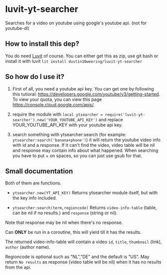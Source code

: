 # luvit-yt-searcher
Searches for a video on youtube using google's youtube api. (not for youtube-dl)

## How to install this dep?
You do need [Luvit](https://luvit.io/) of course.
You can either get this as zip, use git bash or install it with luvit `lit install dustin10weering/luvit-yt-searcher`

## So how do I use it?
1. First of all, you need a youtube api key. You can get one by following this tutioral: https://developers.google.com/youtube/v3/getting-started. To view your quota, you can view this page https://console.cloud.google.com/apis/.

2. require the module with `local ytsearcher = require('luvit-yt-searcher').new('YOUR_YOUTUBE_API_KEY')` and replace YOUR_YOUTUBE_API_KEY with your youtube api key.

3. search something with ytsearcher:search (for example: `ytsearcher:search('banana+phone')`) it will return the youtube video info with id and a response. If it can't find the video, video table will be nil and response may contain info about what happened. When searching you have to put + on spaces, so you can just use gsub for that.

## Small documentation

Both of them are functions.

* `ytsearcher.new(YT_API_KEY)` Returns ytsearcher module itself, but with the key info included.

* `ytsearcher:search(term,regioncode)` Returns `video-info-table` (table, can be nil if no results.) and `response` (string or nil). 

Note that response may be nil when there's no response.

Can __ONLY__ be run in a coroutine, this will yield till it has the results. 

The returned video-info-table will contain a video `id`, `title`, `thumbnail` (link), `author` (author name). 

Regioncode is optional such as "NL","DE" and the default is "US". May return `No results` as response (video table will be nil) when it has no results from the api.

